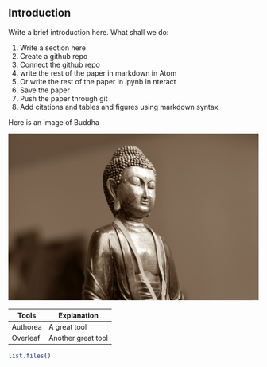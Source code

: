 ## Introduction

Write a  brief introduction here. What shall we do:

1. Write a section here
2. Create a github repo
3. Connect the github repo
4. write the rest of the paper in markdown in Atom
5. Or write the rest of the paper in ipynb in nteract
6. Save the paper
7. Push the paper through git
8. Add citations and tables and figures using markdown syntax

Here is an image of Buddha

![buddha](buddha.jpg)

| Tools | Explanation            |
|-------|------------------------|
| Authorea | A great tool        |
| Overleaf | Another great tool  |


```R
list.files()
```
